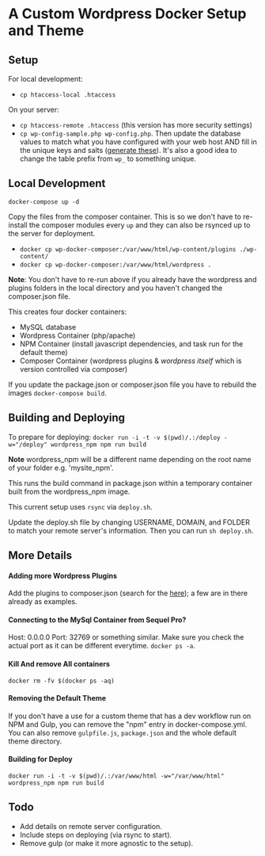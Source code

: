 # A Custom Wordpress Docker Setup and Theme

## Setup

For local development:
- `cp htaccess-local .htaccess`

On your server:
- `cp htaccess-remote .htaccess` (this version has more security settings)
- `cp wp-config-sample.php wp-config.php`. Then update the database values to match what you have configured with your web host AND fill in the unique keys and salts ([generate these](https://api.wordpress.org/secret-key/1.1/salt)). It's also a good idea to change the table prefix from `wp_` to something unique.

## Local Development
`docker-compose up -d`

Copy the files from the composer container. This is so we don't have to re-install the composer modules every `up` and they can also be rsynced up to the server for deployment.
- `docker cp wp-docker-composer:/var/www/html/wp-content/plugins ./wp-content/`
- `docker cp wp-docker-composer:/var/www/html/wordpress .`

**Note**: You don't have to re-run above if you already have the wordpress and plugins folders in the local directory and you haven't changed the composer.json file.

This creates four docker containers:
- MySQL database
- Wordpress Container (php/apache)
- NPM Container (install javascript dependencies, and task run for the default theme)
- Composer Container (wordpress plugins & *wordpress itself* which is version controlled via composer)

If you update the package.json or composer.json file you have to rebuild the images `docker-compose build`.

## Building and Deploying

To prepare for deploying:
`docker run -i -t -v $(pwd)/.:/deploy -w="/deploy" wordpress_npm npm run build`

**Note** wordpress_npm will be a different name depending on the root name of your folder e.g. 'mysite_npm'.

This runs the build command in package.json within a temporary container built from the wordpress_npm image.

This current setup uses `rsync` via `deploy.sh`.

Update the deploy.sh file by changing USERNAME, DOMAIN, and FOLDER to match your remote server's information. Then you can run `sh deploy.sh`.

## More Details

#### Adding more Wordpress Plugins
Add the plugins to composer.json (search for the [here](https://wpackagist.org)); a few are in there already as examples.

#### Connecting to the MySql Container from Sequel Pro?
Host: 0.0.0.0
Port: 32769 or something similar.
Make sure you check the actual port as it can be different everytime. `docker ps -a`.

#### Kill And remove All containers
`docker rm -fv $(docker ps -aq)`

#### Removing the Default Theme
If you don't have a use for a custom theme that has a dev workflow run on NPM and Gulp, you can remove the "npm" entry in docker-compose.yml. You can also remove `gulpfile.js`, `package.json` and the whole default theme directory.

#### Building for Deploy
`docker run -i -t -v $(pwd)/.:/var/www/html -w="/var/www/html" wordpress_npm npm run build`

## Todo
- Add details on remote server configuration.
- Include steps on deploying (via rsync to start).
- Remove gulp (or make it more agnostic to the setup).
